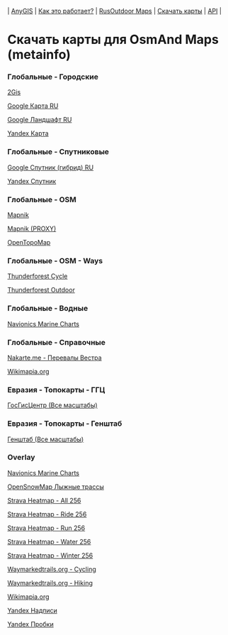 | [AnyGIS][01] | [Как это работает?][02] | [RusOutdoor Maps][03] | [Скачать карты][04] | [API][05] |


[01]: https://nnngrach.github.io/AnyGIS_maps/index
[02]: https://nnngrach.github.io/AnyGIS_maps/Web/Html/Description_ru
[03]: https://nnngrach.github.io/AnyGIS_maps/Web/Html/RusOutdoor_ru
[04]: https://nnngrach.github.io/AnyGIS_maps/Web/Html/DownloadPage_ru
[05]: https://nnngrach.github.io/AnyGIS_maps/Web/Html/Api_ru
# Скачать карты для OsmAnd Maps (metainfo)


### Глобальные - Городские
[2Gis](https://minhaskamal.github.io/DownGit/#/home?url=https://github.com/nnngrach/AnyGIS_maps/tree/master/Osmand_online_maps/Metainfo/Maps_full_ru/Global-City-2gis "Скачать эту карту")

[Google Карта RU](https://minhaskamal.github.io/DownGit/#/home?url=https://github.com/nnngrach/AnyGIS_maps/tree/master/Osmand_online_maps/Metainfo/Maps_full_ru/Global-City-Google_map_ru "Скачать эту карту")

[Google Ландшафт RU](https://minhaskamal.github.io/DownGit/#/home?url=https://github.com/nnngrach/AnyGIS_maps/tree/master/Osmand_online_maps/Metainfo/Maps_full_ru/Global-City-Google_terrain_ru "Скачать эту карту")

[Yandex Карта](https://minhaskamal.github.io/DownGit/#/home?url=https://github.com/nnngrach/AnyGIS_maps/tree/master/Osmand_online_maps/Metainfo/Maps_full_ru/Global-City-Yandex_map "Скачать эту карту")



### Глобальные - Спутниковые
[Google Спутник (гибрид) RU](https://minhaskamal.github.io/DownGit/#/home?url=https://github.com/nnngrach/AnyGIS_maps/tree/master/Osmand_online_maps/Metainfo/Maps_full_ru/Global-Satellites-Google_with_labels_ru "Скачать эту карту")

[Yandex Спутник](https://minhaskamal.github.io/DownGit/#/home?url=https://github.com/nnngrach/AnyGIS_maps/tree/master/Osmand_online_maps/Metainfo/Maps_full_ru/Global-Satellites-Yandex "Скачать эту карту")



### Глобальные - OSM
[Mapnik](https://minhaskamal.github.io/DownGit/#/home?url=https://github.com/nnngrach/AnyGIS_maps/tree/master/Osmand_online_maps/Metainfo/Maps_full_ru/Global-OSM-Mapnik "Скачать эту карту")

[Mapnik (PROXY)](https://minhaskamal.github.io/DownGit/#/home?url=https://github.com/nnngrach/AnyGIS_maps/tree/master/Osmand_online_maps/Metainfo/Maps_full_ru/Global-OSM-Mapnik_Proxy "Скачать эту карту")

[OpenTopoMap](https://minhaskamal.github.io/DownGit/#/home?url=https://github.com/nnngrach/AnyGIS_maps/tree/master/Osmand_online_maps/Metainfo/Maps_full_ru/Global-OSM-OpenTopoMap "Скачать эту карту")



### Глобальные - OSM - Ways
[Thunderforest Cycle](https://minhaskamal.github.io/DownGit/#/home?url=https://github.com/nnngrach/AnyGIS_maps/tree/master/Osmand_online_maps/Metainfo/Maps_full_ru/Global-OSM-Ways-Thunderforest_Cycle "Скачать эту карту")

[Thunderforest Outdoor](https://minhaskamal.github.io/DownGit/#/home?url=https://github.com/nnngrach/AnyGIS_maps/tree/master/Osmand_online_maps/Metainfo/Maps_full_ru/Global-OSM-Ways-Thunderforest_Outdoor "Скачать эту карту")



### Глобальные - Водные
[Navionics Marine Charts](https://minhaskamal.github.io/DownGit/#/home?url=https://github.com/nnngrach/AnyGIS_maps/tree/master/Osmand_online_maps/Metainfo/Maps_full_ru/Global-Water-Navionics_Marine_Charts "Скачать эту карту")



### Глобальные - Справочные
[Nakarte.me - Перевалы Вестра](https://minhaskamal.github.io/DownGit/#/home?url=https://github.com/nnngrach/AnyGIS_maps/tree/master/Osmand_online_maps/Metainfo/Maps_full_ru/Global-Info-Westra_Passes "Скачать эту карту")

[Wikimapia.org](https://minhaskamal.github.io/DownGit/#/home?url=https://github.com/nnngrach/AnyGIS_maps/tree/master/Osmand_online_maps/Metainfo/Maps_full_ru/Global-Info-Wikimapia "Скачать эту карту")



### Евразия - Топокарты - ГГЦ
[ГосГисЦентр (Все масштабы)](https://minhaskamal.github.io/DownGit/#/home?url=https://github.com/nnngrach/AnyGIS_maps/tree/master/Osmand_online_maps/Metainfo/Maps_full_ru/Eurasia-Topo-GGC-All "Скачать эту карту")



### Евразия - Топокарты - Генштаб
[Генштаб (Все масштабы)](https://minhaskamal.github.io/DownGit/#/home?url=https://github.com/nnngrach/AnyGIS_maps/tree/master/Osmand_online_maps/Metainfo/Maps_full_ru/Eurasia-Topo-Genshtab-All "Скачать эту карту")



### Overlay
[Navionics Marine Charts](https://minhaskamal.github.io/DownGit/#/home?url=https://github.com/nnngrach/AnyGIS_maps/tree/master/Osmand_online_maps/Metainfo/Maps_full_ru/Overlay-Navionics_Marine_Charts "Скачать эту карту")

[OpenSnowMap Лыжные трассы](https://minhaskamal.github.io/DownGit/#/home?url=https://github.com/nnngrach/AnyGIS_maps/tree/master/Osmand_online_maps/Metainfo/Maps_full_ru/Overlay-OpenSnowMap_pistes "Скачать эту карту")

[Strava Heatmap - All 256](https://minhaskamal.github.io/DownGit/#/home?url=https://github.com/nnngrach/AnyGIS_maps/tree/master/Osmand_online_maps/Metainfo/Maps_full_ru/Overlay-Strava_All_SD "Скачать эту карту")

[Strava Heatmap - Ride 256](https://minhaskamal.github.io/DownGit/#/home?url=https://github.com/nnngrach/AnyGIS_maps/tree/master/Osmand_online_maps/Metainfo/Maps_full_ru/Overlay-Strava_Ride_SD "Скачать эту карту")

[Strava Heatmap - Run 256](https://minhaskamal.github.io/DownGit/#/home?url=https://github.com/nnngrach/AnyGIS_maps/tree/master/Osmand_online_maps/Metainfo/Maps_full_ru/Overlay-Strava_Run_SD "Скачать эту карту")

[Strava Heatmap - Water 256](https://minhaskamal.github.io/DownGit/#/home?url=https://github.com/nnngrach/AnyGIS_maps/tree/master/Osmand_online_maps/Metainfo/Maps_full_ru/Overlay-Strava_Water_SD "Скачать эту карту")

[Strava Heatmap - Winter 256](https://minhaskamal.github.io/DownGit/#/home?url=https://github.com/nnngrach/AnyGIS_maps/tree/master/Osmand_online_maps/Metainfo/Maps_full_ru/Overlay-Strava_Winter_SD "Скачать эту карту")

[Waymarkedtrails.org - Cycling](https://minhaskamal.github.io/DownGit/#/home?url=https://github.com/nnngrach/AnyGIS_maps/tree/master/Osmand_online_maps/Metainfo/Maps_full_ru/Overlay-WayMarkedTrails_Cycling "Скачать эту карту")

[Waymarkedtrails.org - Hiking](https://minhaskamal.github.io/DownGit/#/home?url=https://github.com/nnngrach/AnyGIS_maps/tree/master/Osmand_online_maps/Metainfo/Maps_full_ru/Overlay-WayMarkedTrails_Hiking "Скачать эту карту")

[Wikimapia.org](https://minhaskamal.github.io/DownGit/#/home?url=https://github.com/nnngrach/AnyGIS_maps/tree/master/Osmand_online_maps/Metainfo/Maps_full_ru/Overlay-Wikimapia "Скачать эту карту")

[Yandex Надписи](https://minhaskamal.github.io/DownGit/#/home?url=https://github.com/nnngrach/AnyGIS_maps/tree/master/Osmand_online_maps/Metainfo/Maps_full_ru/Overlay-Yandex_labels "Скачать эту карту")

[Yandex Пробки](https://minhaskamal.github.io/DownGit/#/home?url=https://github.com/nnngrach/AnyGIS_maps/tree/master/Osmand_online_maps/Metainfo/Maps_full_ru/Overlay-Yandex_traffic "Скачать эту карту")

